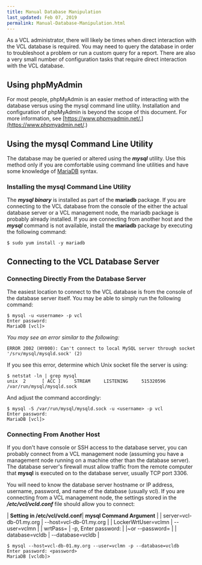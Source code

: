 ```yaml
---
title: Manual Database Manipulation
last_updated: Feb 07, 2019
permalink: Manual-Database-Manipulation.html
---
```


As a VCL administrator, there will likely be times when direct interaction with the VCL database is required.  You may need to query the database in order to troubleshoot a problem or run a custom query for a report.  There are also a very small number of configuration tasks that require direct interaction with the VCL database.

## Using phpMyAdmin

For most people, phpMyAdmin is an easier method of interacting with the database versus using the mysql command line utility.  Installation and configuration of phpMyAdmin is beyond the scope of this document.  For more information, see [https://www.phpmyadmin.net/.](https://www.phpmyadmin.net/.)

## Using the mysql Command Line Utility

The database may be queried or altered using the ***mysql*** utility.  Use this method only if you are comfortable using command line utilities and have some knowledge of [MariaDB](https://mariadb.com/kb/en/mariadb/sql-commands/) syntax.

### Installing the mysql Command Line Utility

The ***mysql binary*** is installed as part of the **mariadb** package.  If you are connecting to the VCL database from the console of the either the actual database server or a VCL management node, the mariadb package is probably already installed.  If you are connecting from another host and the ***mysql*** command is not available, install the **mariadb** package by executing the following command:

    $ sudo yum install -y mariadb

## Connecting to the VCL Database Server

### Connecting Directly From the Database Server

The easiest location to connect to the VCL database is from the console of the database server itself.  You may be able to simply run the following command:

    $ mysql -u <username> -p vcl
    Enter password:
    MariaDB [vcl]>

*You may see an error similar to the following:*

    ERROR 2002 (HY000): Can't connect to local MySQL server through socket '/srv/mysql/mysqld.sock' (2)

If you see this error, determine which Unix socket file the server is using:

    $ netstat -ln | grep mysql
    unix  2      [ ACC ]     STREAM     LISTENING     515320596 /var/run/mysql/mysqld.sock

And adjust the command accordingly:

    $ mysql -S /var/run/mysql/mysqld.sock -u <username> -p vcl
    Enter password:
    MariaDB [vcl]>

### Connecting From Another Host

If you don't have console or SSH access to the database server, you can probably connect from a VCL management node (assuming you have a management node running on a machine other than the database server).  The database server's firewall must allow traffic from the remote computer that **mysql** is executed on to the database server, usually TCP port 3306.

You will need to know the database server hostname or IP address, username, password, and name of the database (usually vcl).  If you are connecting from a VCL management node, the settings stored in the ***/etc/vcl/vcld.conf*** file should allow you to connect:

| **Setting in  /etc/vcl/vcld.conf**| **mysql Command Argument** |
| server=vcl-db-01.my.org | --host=vcl-db-01.my.org |
| LockerWrtUser=vclmn | --user=vclmn |
| wrtPass=<password> | -p, Enter password:
|                                    |~or --password=<password> |
| database=vcldb | --database=vcldb |


    $ mysql --host=vcl-db-01.my.org --user=vclmn -p --database=vcldb
    Enter password: <password>
    MariaDB [vcldb]>
